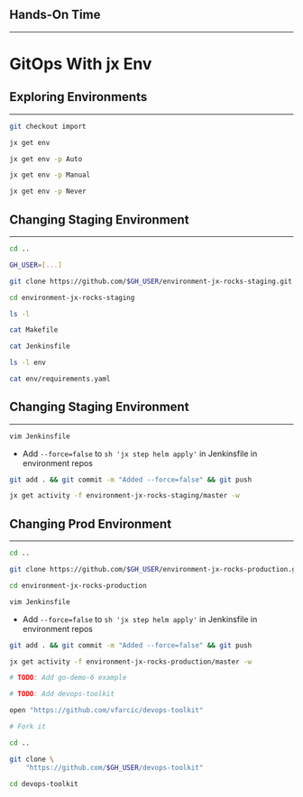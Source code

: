 ## Hands-On Time

---

# GitOps With jx Env


## Exploring Environments

---

```bash
git checkout import

jx get env

jx get env -p Auto

jx get env -p Manual

jx get env -p Never
```


## Changing Staging Environment

---

```bash
cd ..

GH_USER=[...]

git clone https://github.com/$GH_USER/environment-jx-rocks-staging.git

cd environment-jx-rocks-staging

ls -l

cat Makefile

cat Jenkinsfile

ls -l env

cat env/requirements.yaml
```


## Changing Staging Environment

---

```bash
vim Jenkinsfile
```

* Add `--force=false` to `sh 'jx step helm apply'` in Jenkinsfile in environment repos

```bash
git add . && git commit -m "Added --force=false" && git push

jx get activity -f environment-jx-rocks-staging/master -w
```


## Changing Prod Environment

---

```bash
cd ..

git clone https://github.com/$GH_USER/environment-jx-rocks-production.git

cd environment-jx-rocks-production

vim Jenkinsfile
```

* Add `--force=false` to `sh 'jx step helm apply'` in Jenkinsfile in environment repos

```bash
git add . && git commit -m "Added --force=false" && git push

jx get activity -f environment-jx-rocks-production/master -w

# TODO: Add go-demo-6 example

# TODO: Add devops-toolkit

open "https://github.com/vfarcic/devops-toolkit"

# Fork it

cd ..

git clone \
    "https://github.com/$GH_USER/devops-toolkit"

cd devops-toolkit
```